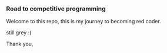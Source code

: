 ### Road to competitive programming
Welcome to this repo, this is my journey to becoming red coder. 

still grey :(

Thank you,

